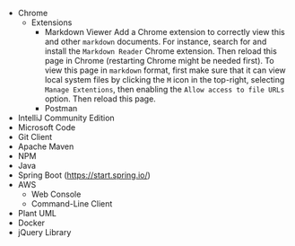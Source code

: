 
- Chrome
  - Extensions
    - Markdown Viewer
    Add a Chrome extension to correctly view this and other `markdown` documents.
    For instance, search for and install the `Markdown Reader` Chrome extension.
    Then reload this page in Chrome (restarting Chrome might be needed first).
    To view this page in `markdown` format, first make sure that it can view
    local system files by clicking the `M` icon in the top-right, selecting
    `Manage Extentions`, then enabling the `Allow access to file URLs` option.
    Then reload this page.
    - Postman
- IntelliJ Community Edition
- Microsoft Code
- Git Client
- Apache Maven
- NPM
- Java
- Spring Boot (https://start.spring.io/)
- AWS
  - Web Console
  - Command-Line Client
- Plant UML
- Docker
- jQuery Library
